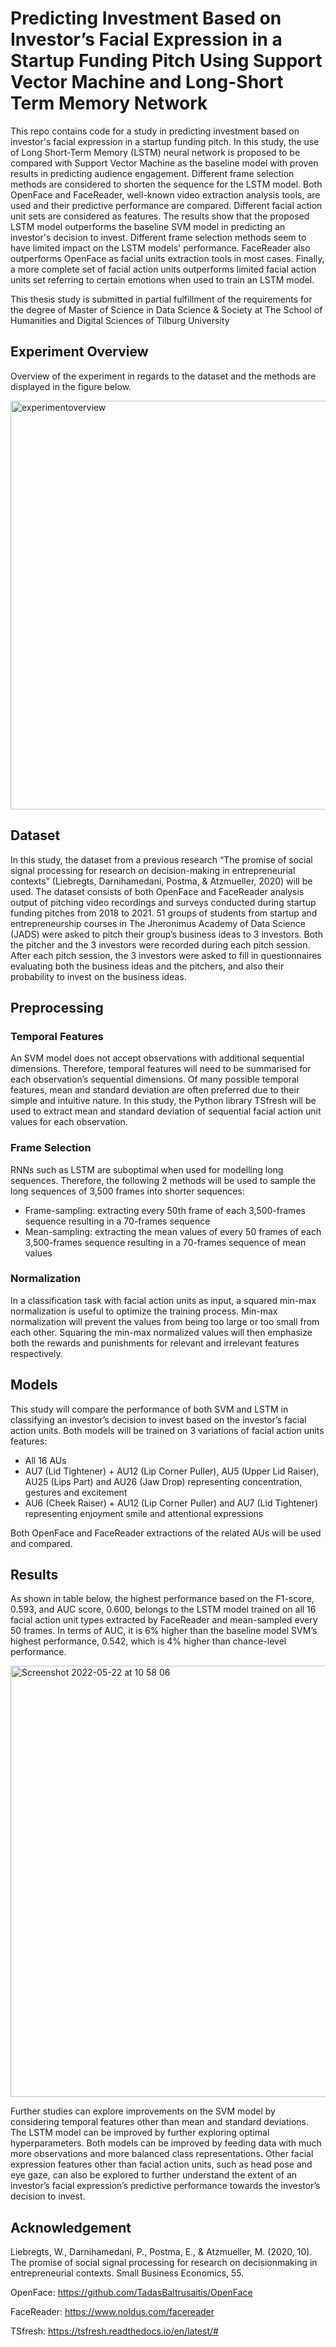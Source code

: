 # Predicting Investment Based on Investor’s Facial Expression in a Startup Funding Pitch Using Support Vector Machine and Long-Short Term Memory Network
This repo contains code for a study in predicting investment based on investor's facial expression in a startup funding pitch. 
In this study, the use of Long Short-Term Memory (LSTM) neural network is proposed to be compared with Support Vector Machine as the baseline model 
with proven results in predicting audience engagement. Different frame selection methods are considered to shorten the sequence for the LSTM model. 
Both OpenFace and FaceReader, well-known video extraction analysis tools, are used and their predictive performance are compared. 
Different facial action unit sets are considered as features. The results show that the proposed LSTM model outperforms the baseline SVM model 
in predicting an investor's decision to invest. Different frame selection methods seem to have limited impact on the LSTM models' performance. 
FaceReader also outperforms OpenFace as facial units extraction tools in most cases. 
Finally, a more complete set of facial action units outperforms limited facial action units set referring to certain emotions 
when used to train an LSTM model.

This thesis study is submitted in partial fulfillment
of the requirements for the degree of
Master of Science in Data Science & Society
at The School of Humanities and Digital Sciences
of Tilburg University


## Experiment Overview
Overview of the experiment in regards to the dataset and the methods are displayed in the figure below.

<img width="654" alt="experimentoverview" src="https://user-images.githubusercontent.com/1264845/169686241-9d6a599a-1d1b-4041-a1f3-7f138e3554fc.png">

## Dataset
In this study, the dataset from a previous research “The promise of social signal processing for research on decision-making in 
entrepreneurial contexts” (Liebregts, Darnihamedani, Postma, & Atzmueller, 2020) will be used. The dataset consists of both OpenFace and FaceReader analysis 
output of pitching video recordings and surveys conducted during startup funding pitches from 2018 to 2021. 51 groups of students from 
startup and entrepreneurship courses in The Jheronimus Academy of Data Science (JADS) were asked to pitch their group’s business ideas 
to 3 investors. Both the pitcher and the 3 investors were recorded during each pitch session. After each pitch session, the 3 investors 
were asked to fill in questionnaires evaluating both the business ideas and the pitchers, and also their probability to invest on the 
business ideas.

## Preprocessing
### Temporal Features
An SVM model does not accept observations with additional sequential dimensions. Therefore, temporal features will need to be 
summarised for each observation’s sequential dimensions. Of many possible temporal features, mean and standard deviation 
are often preferred due to their simple and intuitive nature. In this study, the Python library TSfresh will be used to extract 
mean and standard deviation of sequential facial action unit values for each observation.

### Frame Selection
RNNs such as LSTM are suboptimal when used for modelling long sequences. Therefore, the following 
2 methods will be used to sample the long sequences of 3,500 frames into shorter sequences:
- Frame-sampling: extracting every 50th frame of each 3,500-frames sequence resulting in a 70-frames sequence
- Mean-sampling: extracting the mean values of every 50 frames of each 3,500-frames sequence resulting in a 70-frames sequence of mean values

### Normalization
In a classification task with facial action units as input, a squared min-max normalization is useful to optimize 
the training process. Min-max normalization will prevent the values from being too large or too small from each other. 
Squaring the min-max normalized values will then emphasize both the rewards and punishments for relevant and irrelevant features respectively.

## Models
This study will compare the performance of both SVM and LSTM in classifying an investor’s decision to invest based 
on the investor’s facial action units. Both models will be trained on 3 variations of facial action units features:
- All 16 AUs
- AU7 (Lid Tightener) + AU12 (Lip Corner Puller), AU5 (Upper Lid Raiser), AU25 (Lips Part) and AU26 (Jaw Drop) representing concentration, gestures and excitement
- AU6 (Cheek Raiser) + AU12 (Lip Corner Puller) and AU7 (Lid Tightener) representing enjoyment smile and attentional expressions 

Both OpenFace and FaceReader extractions of the related AUs will be used and compared.

## Results
As shown in table below, the highest performance based on the F1-score, 0.593, and AUC score, 0.600, belongs to the LSTM model trained 
on all 16 facial action unit types extracted by FaceReader and mean-sampled every 50 frames. In terms of AUC, it is 6\% higher 
than the baseline model SVM’s highest performance, 0.542, which is 4\% higher than chance-level performance.

<img width="690" alt="Screenshot 2022-05-22 at 10 58 06" src="https://user-images.githubusercontent.com/1264845/169687525-bfccc3ce-dbc4-4211-9f13-2f18b73caa19.png">

Further studies can explore improvements on the SVM model by considering temporal features other than mean and standard deviations. 
The LSTM model can be improved by further exploring optimal hyperparameters. Both models can be improved by feeding data with much 
more observations and more balanced class representations. Other facial expression features other than facial action units, such as 
head pose and eye gaze, can also be explored to further understand the extent of an investor’s facial expression’s predictive performance 
towards the investor’s decision to invest.

## Acknowledgement
Liebregts, W., Darnihamedani, P., Postma, E., & Atzmueller, M. (2020,
10). The promise of social signal processing for research on decisionmaking
in entrepreneurial contexts. Small Business Economics, 55.

OpenFace: https://github.com/TadasBaltrusaitis/OpenFace

FaceReader: https://www.noldus.com/facereader

TSfresh: https://tsfresh.readthedocs.io/en/latest/#


